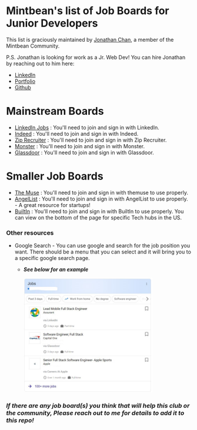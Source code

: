 # Mintbean's list of Job Boards for Junior Developers

This list is graciously maintained by [Jonathan Chan](https://github.com/JC-008), a member of the Mintbean Community.

P.S. Jonathan is looking for work as a Jr. Web Dev! You can hire Jonathan by reaching out to him here:

* [LinkedIn](https://www.linkedin.com/in/jonathan-chan8/)
* [Portfolio](https://jc-008.github.io/)
* [Github](https://github.com/JC-008)

# Mainstream Boards

* [LinkedIn Jobs](https://www.linkedin.com/jobs/) : You'll need to join and sign in with LinkedIn.
* [Indeed](https://www.indeed.com ) : You'll need to join and sign in with Indeed.
* [Zip Recruiter](www.ziprecruiter.com) : You'll need to join and sign in with Zip Recruiter.
* [Monster](https://www.monster.com/) : You'll need to join and sign in with Monster.
* [Glassdoor](https://www.glassdoor.com) : You'll need to join and sign in with Glassdoor.

# Smaller Job Boards

* [The Muse](https://www.themuse.com) : You'll need to join and sign in with themuse to use properly.
* [AngelList](https://www.angellist.com/) :  You'll need to join and sign in with AngelList to use properly. - A great resource for startups!
* [BuiltIn](https://builtin.com/) : You'll need to join and sign in with BuiltIn to use properly. You can view on the bottom of the page for specific Tech hubs in the US.


### <b>Other resources</b>
* Google Search - You can use google and search for the job position you want. There should be a menu that you can select and it will bring you to a specific google search page.
  * <b><i>See below for an example</i></b>

    <img src="google_job_search_details_LI.jpg" width="350">

### <i>If there are any job board(s) you think that will help this club or the community, Please reach out to me for details to add it to this repo!</i>
